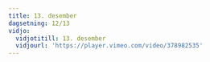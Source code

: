 ```yaml
---
title: 13. desember
dagsetning: 12/13
vidjo:
  vidjotitill: 13. desember
  vidjourl: 'https://player.vimeo.com/video/378982535'
---
```


